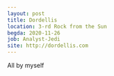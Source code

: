 ```yaml
---
layout: post
title: Dordellis
location: 3-rd Rock from the Sun
begda: 2020-11-26
job: Analyst-Jedi
site: http://dordellis.com
---
```

All by myself
